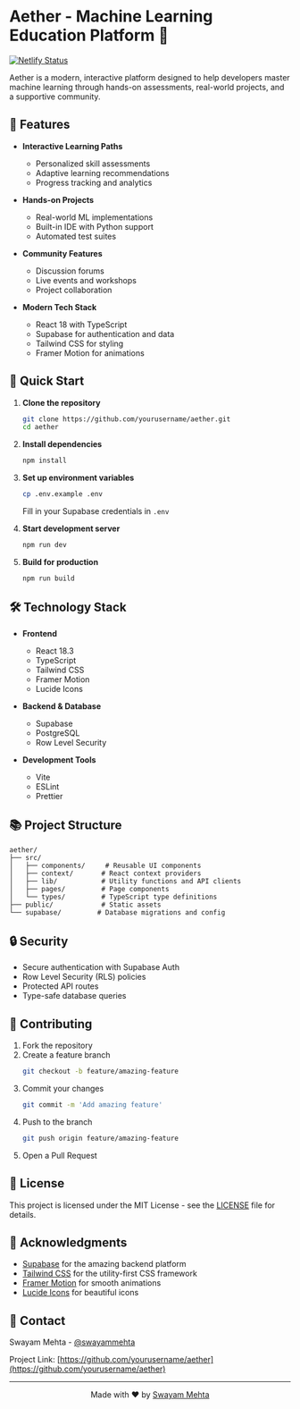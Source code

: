 # Aether - Machine Learning Education Platform 🚀

[![Netlify Status](https://api.netlify.com/api/v1/badges/your-badge-id/deploy-status)](https://app.netlify.com/sites/aetherlearn/deploys)

Aether is a modern, interactive platform designed to help developers master machine learning through hands-on assessments, real-world projects, and a supportive community.

## 🌟 Features

- **Interactive Learning Paths**
  - Personalized skill assessments
  - Adaptive learning recommendations
  - Progress tracking and analytics

- **Hands-on Projects**
  - Real-world ML implementations
  - Built-in IDE with Python support
  - Automated test suites

- **Community Features**
  - Discussion forums
  - Live events and workshops
  - Project collaboration

- **Modern Tech Stack**
  - React 18 with TypeScript
  - Supabase for authentication and data
  - Tailwind CSS for styling
  - Framer Motion for animations

## 🚀 Quick Start

1. **Clone the repository**
   ```bash
   git clone https://github.com/yourusername/aether.git
   cd aether
   ```

2. **Install dependencies**
   ```bash
   npm install
   ```

3. **Set up environment variables**
   ```bash
   cp .env.example .env
   ```
   Fill in your Supabase credentials in `.env`

4. **Start development server**
   ```bash
   npm run dev
   ```

5. **Build for production**
   ```bash
   npm run build
   ```

## 🛠️ Technology Stack

- **Frontend**
  - React 18.3
  - TypeScript
  - Tailwind CSS
  - Framer Motion
  - Lucide Icons

- **Backend & Database**
  - Supabase
  - PostgreSQL
  - Row Level Security

- **Development Tools**
  - Vite
  - ESLint
  - Prettier

## 📚 Project Structure

```
aether/
├── src/
│   ├── components/     # Reusable UI components
│   ├── context/       # React context providers
│   ├── lib/           # Utility functions and API clients
│   ├── pages/         # Page components
│   └── types/         # TypeScript type definitions
├── public/            # Static assets
└── supabase/         # Database migrations and config
```

## 🔒 Security

- Secure authentication with Supabase Auth
- Row Level Security (RLS) policies
- Protected API routes
- Type-safe database queries

## 🤝 Contributing

1. Fork the repository
2. Create a feature branch
   ```bash
   git checkout -b feature/amazing-feature
   ```
3. Commit your changes
   ```bash
   git commit -m 'Add amazing feature'
   ```
4. Push to the branch
   ```bash
   git push origin feature/amazing-feature
   ```
5. Open a Pull Request

## 📝 License

This project is licensed under the MIT License - see the [LICENSE](LICENSE) file for details.

## 🙏 Acknowledgments

- [Supabase](https://supabase.com/) for the amazing backend platform
- [Tailwind CSS](https://tailwindcss.com/) for the utility-first CSS framework
- [Framer Motion](https://www.framer.com/motion/) for smooth animations
- [Lucide Icons](https://lucide.dev/) for beautiful icons

## 📧 Contact

Swayam Mehta - [@swayammehta](https://twitter.com/swayammehta)

Project Link: [https://github.com/yourusername/aether](https://github.com/yourusername/aether)

---

<p align="center">Made with ❤️ by <a href="https://github.com/Swayyum">Swayam Mehta</a></p>
